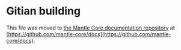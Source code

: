 Gitian building
================

This file was moved to [the Mantle Core documentation repository](https://github.com/mantle-core/docs/blob/master/gitian-building.md) at [https://github.com/mantle-core/docs](https://github.com/mantle-core/docs).
